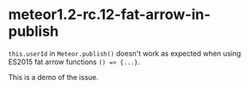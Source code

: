 # meteor1.2-rc.12-fat-arrow-in-publish
`this.userId` in `Meteor.publish()` doesn't work as expected when using ES2015 fat arrow functions `() => {...}`. 

This is a demo of the issue.
